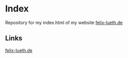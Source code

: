# Index

Repository for my index.html of my website [felix-lueth.de](https://felix-lueth.de)

## Links

[felix-lueth.de](https://felix-lueth.de)